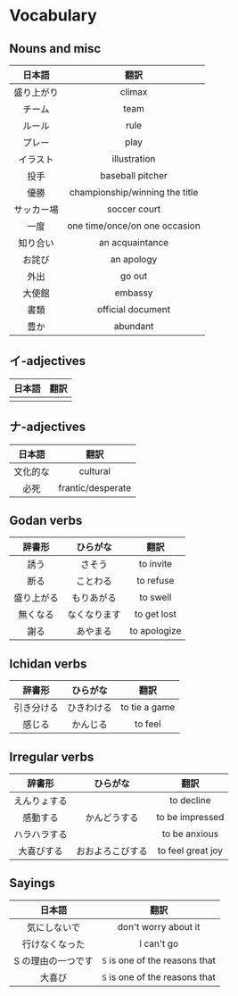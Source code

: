 # Vocabulary

## Nouns and misc

|   日本語   |              翻訳              |
|:----------:|:------------------------------:|
| 盛り上がり |             climax             |
|   チーム   |              team              |
|   ルール   |              rule              |
|   プレー   |              play              |
|  イラスト  |          illustration          |
|    投手    |        baseball pitcher        |
|    優勝    | championship/winning the title |
| サッカー場 |          soccer court          |
|    一度    | one time/once/on one occasion  |
|  知り合い  |        an acquaintance         |
|   お詫び   |           an apology           |
|    外出    |             go out             |
|   大使館   |            embassy             |
|    書類    |       official document        |
|    豊か    |            abundant            |

## イ-adjectives

| 日本語 | 翻訳 |
|:------:|:----:|
|        |      |

## ナ-adjectives

|  日本語  |       翻訳        |
|:--------:|:-----------------:|
| 文化的な |     cultural      |
|   必死   | frantic/desperate |

## Godan verbs

|   辞書形   |   ひらがな   |     翻訳     |
|:----------:|:------------:|:------------:|
|    誘う    |    さそう    |  to invite   |
|    断る    |   ことわる   |  to refuse   |
| 盛り上がる |  もりあがる  |   to swell   |
|  無くなる  | なくなります | to get lost  |
|    謝る    |   あやまる   | to apologize |

## Ichidan verbs

|   辞書形   |  ひらがな  |     翻訳      |
|:----------:|:----------:|:-------------:|
| 引き分ける | ひきわける | to tie a game |
|   感じる   |  かんじる  |    to feel    |

## Irregular verbs

|    辞書形    |     ひらがな     |       翻訳        |
|:------------:|:----------------:|:-----------------:|
| えんりょする |                  |    to decline     |
|   感動する   |   かんどうする   |  to be impressed  |
| ハラハラする |                  |   to be anxious   |
|  大喜びする  | おおよろこびする | to feel great joy |


## Sayings

|       日本語       |              翻訳              |
|:------------------:|:------------------------------:|
|    気にしないで    |      don't worry about it      |
|   行けなくなった   |           I can't go           |
| S の理由の一つです | `S` is one of the reasons that |
|       大喜び       | `S` is one of the reasons that |
